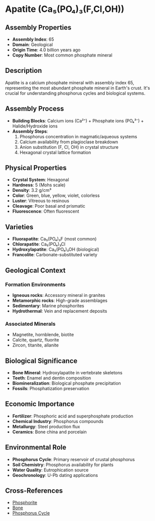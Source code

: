 # Apatite (Ca₅(PO₄)₃(F,Cl,OH))

## Assembly Properties
- **Assembly Index**: 65
- **Domain**: Geological
- **Origin Time**: 4.0 billion years ago
- **Copy Number**: Most common phosphate mineral

## Description

Apatite is a calcium phosphate mineral with assembly index 65, representing the most abundant phosphate mineral in Earth's crust. It's crucial for understanding phosphorus cycles and biological systems.

## Assembly Process

- **Building Blocks**: Calcium ions (Ca²⁺) + Phosphate ions (PO₄³⁻) + Halide/Hydroxide ions
- **Assembly Steps**:
  1. Phosphorus concentration in magmatic/aqueous systems
  2. Calcium availability from plagioclase breakdown
  3. Anion substitution (F, Cl, OH) in crystal structure
  4. Hexagonal crystal lattice formation

## Physical Properties

- **Crystal System**: Hexagonal
- **Hardness**: 5 (Mohs scale)
- **Density**: 3.2 g/cm³
- **Color**: Green, blue, yellow, violet, colorless
- **Luster**: Vitreous to resinous
- **Cleavage**: Poor basal and prismatic
- **Fluorescence**: Often fluorescent

## Varieties

- **Fluorapatite**: Ca₅(PO₄)₃F (most common)
- **Chlorapatite**: Ca₅(PO₄)₃Cl
- **Hydroxylapatite**: Ca₅(PO₄)₃OH (biological)
- **Francolite**: Carbonate-substituted variety

## Geological Context

### Formation Environments
- **Igneous rocks**: Accessory mineral in granites
- **Metamorphic rocks**: High-grade assemblages
- **Sedimentary**: Marine phosphorites
- **Hydrothermal**: Vein and replacement deposits

### Associated Minerals
- Magnetite, hornblende, biotite
- Calcite, quartz, fluorite
- Zircon, titanite, allanite

## Biological Significance

- **Bone Mineral**: Hydroxylapatite in vertebrate skeletons
- **Teeth**: Enamel and dentin composition
- **Biomineralization**: Biological phosphate precipitation
- **Fossils**: Phosphatization preservation

## Economic Importance

- **Fertilizer**: Phosphoric acid and superphosphate production
- **Chemical Industry**: Phosphorus compounds
- **Metallurgy**: Steel production flux
- **Ceramics**: Bone china and porcelain

## Environmental Role

- **Phosphorus Cycle**: Primary reservoir of crustal phosphorus
- **Soil Chemistry**: Phosphorus availability for plants
- **Water Quality**: Eutrophication source
- **Geochronology**: U-Pb dating applications

## Cross-References

- [Phosphorite](/domains/geological/formations/phosphorite.md)
- [Bone](/domains/biological/structures/bone.md)
- [Phosphorus Cycle](/domains/geological/processes/phosphorus_cycle.md)